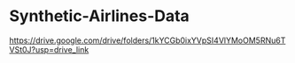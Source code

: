 # Synthetic-Airlines-Data
https://drive.google.com/drive/folders/1kYCGb0ixYVpSI4VlYMoOM5RNu6TVSt0J?usp=drive_link
